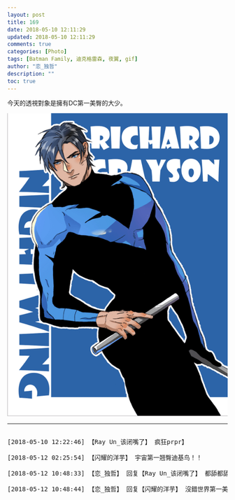 ```yaml
---
layout: post
title: 169
date: 2018-05-10 12:11:29
updated: 2018-05-10 12:11:29
comments: true
categories: [Photo]
tags: [Batman Family, 迪克格雷森, 夜翼, gif]
author: "恋_独哲"
description: ""
toc: true
---
```


<p>今天的透視對象是擁有DC第一美臀的大少。</p>

![](https://raw.githubusercontent.com/alicewish/maple50821/master/img_YW5MWVN1NEpoZFczYWFQTUowWlZJcjRibEc2TVllK0RMM1M5MytPVTRLQkdsNStZVy91Rit3PT0.gif)

---

<pre>

[2018-05-10 12:22:46] 【Ray Un_该闭嘴了】 疯狂prpr】

[2018-05-12 02:25:54] 【闪耀的洋芋】 宇宙第一翘臀迪基鸟！！

[2018-05-12 10:48:33] 【恋_独哲】 回复【Ray Un_该闭嘴了】 都舔都舔

[2018-05-12 10:48:44] 【恋_独哲】 回复【闪耀的洋芋】 沒錯世界第一美臀

</pre>